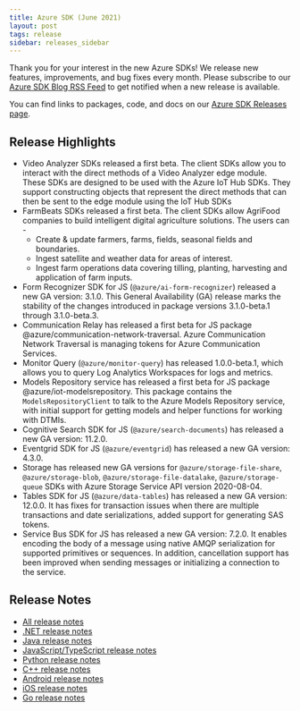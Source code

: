 ```yaml
---
title: Azure SDK (June 2021)
layout: post
tags: release
sidebar: releases_sidebar
---
```


Thank you for your interest in the new Azure SDKs! We release new features, improvements, and bug fixes every month. Please subscribe to our [Azure SDK Blog RSS Feed](https://devblogs.microsoft.com/azure-sdk/feed) to get notified when a new release is available.

You can find links to packages, code, and docs on our [Azure SDK Releases page](https://aka.ms/azsdk/releases).

## Release Highlights

- Video Analyzer SDKs released a first beta. The client SDKs allow you to interact with the direct methods of a Video Analyzer edge module. These SDKs are designed to be used with the Azure IoT Hub SDKs. They support constructing objects that represent the direct methods that can then be sent to the edge module using the IoT Hub SDKs
- FarmBeats SDKs released a first beta. The client SDKs allow AgriFood companies to build intelligent digital agriculture solutions. The users can -
  - Create & update farmers, farms, fields, seasonal fields and boundaries.
  - Ingest satellite and weather data for areas of interest.
  - Ingest farm operations data covering tilling, planting, harvesting and application of farm inputs.
- Form Recognizer SDK for JS (`@azure/ai-form-recognizer`) released a new GA version: 3.1.0. This General Availability (GA) release marks the stability of the changes introduced in package versions 3.1.0-beta.1 through 3.1.0-beta.3.
- Communication Relay has released a first beta for JS package @azure/communication-network-traversal. Azure Communication Network Traversal is managing tokens for Azure Communication Services.
- Monitor Query (`@azure/monitor-query`) has released 1.0.0-beta.1, which allows you to query Log Analytics Workspaces for logs and metrics.
- Models Repository service has released a first beta for JS package @azure/iot-modelsrepository. This package contains the `ModelsRepositoryClient` to talk to the Azure Models Repository service, with initial support for getting models and helper functions for working with DTMIs.
- Cognitive Search SDK for JS (`@azure/search-documents`) has released a new GA version: 11.2.0.
- Eventgrid SDK for JS (`@azure/eventgrid`) has released a new GA version: 4.3.0.
- Storage has released new GA versions for `@azure/storage-file-share`, `@azure/storage-blob`, `@azure/storage-file-datalake`, `@azure/storage-queue` SDKs with Azure Storage Service API version 2020-08-04.
- Tables SDK for JS (`@azure/data-tables`) has released a new GA version: 12.0.0. It has fixes for transaction issues when there are multiple transactions and date serializations, added support for generating SAS tokens.
- Service Bus SDK for JS has released a new GA version: 7.2.0. It enables encoding the body of a message using native AMQP serialization for supported primitives or sequences. In addition, cancellation support has been improved when sending messages or initializing a connection to the service.

## Release Notes

* [All release notes](index.md)
* [.NET release notes](dotnet.md)
* [Java release notes](java.md)
* [JavaScript/TypeScript release notes](js.md)
* [Python release notes](python.md)
* [C++ release notes](cpp.md)
* [Android release notes](android.md)
* [iOS release notes](ios.md)
* [Go release notes](go.md)

